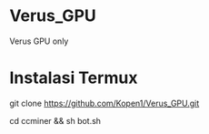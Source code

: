 # Verus_GPU
Verus GPU only

# Instalasi Termux
git clone https://github.com/Kopen1/Verus_GPU.git

cd ccminer && sh bot.sh
